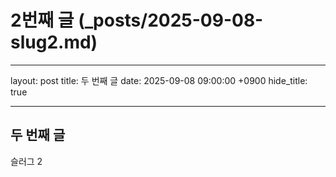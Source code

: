 # 2번째 글 (\_posts/2025-09-08-slug2.md)

---

layout: post
title: 두 번째 글
date: 2025-09-08 09:00:00 +0900
hide_title: true

---

## 두 번째 글

슬러그 2
